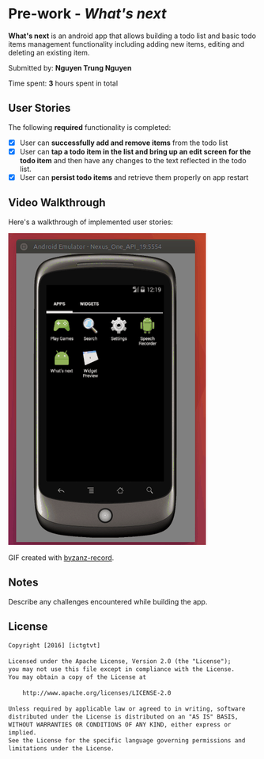# Pre-work - *What's next*

**What's next** is an android app that allows building a todo list and basic todo items management functionality including adding new items, editing and deleting an existing item.

Submitted by: **Nguyen Trung Nguyen**

Time spent: **3** hours spent in total

## User Stories

The following **required** functionality is completed:

* [x] User can **successfully add and remove items** from the todo list
* [x] User can **tap a todo item in the list and bring up an edit screen for the todo item** and then have any changes to the text reflected in the todo list.
* [x] User can **persist todo items** and retrieve them properly on app restart

## Video Walkthrough 

Here's a walkthrough of implemented user stories:

<img src='https://raw.githubusercontent.com/ictgtvt/whatsnext/master/how_it_work.gif' title='Video Walkthrough' width='' alt='Video Walkthrough' />

GIF created with [byzanz-record](https://wiki.ubuntu.com/CreatingScreencasts).

## Notes

Describe any challenges encountered while building the app.

## License

    Copyright [2016] [ictgtvt]

    Licensed under the Apache License, Version 2.0 (the "License");
    you may not use this file except in compliance with the License.
    You may obtain a copy of the License at

        http://www.apache.org/licenses/LICENSE-2.0

    Unless required by applicable law or agreed to in writing, software
    distributed under the License is distributed on an "AS IS" BASIS,
    WITHOUT WARRANTIES OR CONDITIONS OF ANY KIND, either express or implied.
    See the License for the specific language governing permissions and
    limitations under the License.